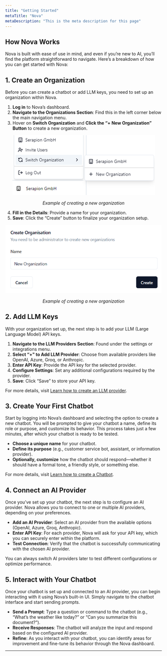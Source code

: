```yaml
---
title: "Getting Started"
metaTitle: "Nova"
metaDescription: "This is the meta description for this page"
---
```


## How Nova Works

Nova is built with ease of use in mind, and even if you’re new to AI, you’ll find the platform straightforward to navigate. Here’s a breakdown of how you can get started with Nova:

## 1. Create an Organization

Before you can create a chatbot or add LLM keys, you need to set up an organization within Nova.

1. **Log in** to Nova’s dashboard.
2. **Navigate to the Organizations Section**: Find this in the left corner below the main navigation menu.
3. Hover on **Switch Organization** and **Click the “+ New Organization” Button** to create a new organization.

<div style="text-align: center;">
  <img src="./images/create-organization.png" alt="Create Organization" />
  <p><em>Example of creating a new organization</em></p>
</div>

4. **Fill in the Details**: Provide a name for your organization.
5. **Save**: Click the “Create” button to finalize your organization setup.

<div style="text-align: center;">
  <img src="./images/dialog-create-organization.png" alt="Create Organization" />
  <p><em>Example of creating a new organization</em></p>
</div>

## 2. Add LLM Keys

With your organization set up, the next step is to add your LLM (Large Language Model) API keys.

1. **Navigate to the LLM Providers Section**: Found under the settings or integrations menu.
2. **Select “+" to Add LLM Provider**: Choose from available providers like OpenAI, Azure, Groq, or Anthropic.
3. **Enter API Key**: Provide the API key for the selected provider.
4. **Configure Settings**: Set any additional configurations required by the provider.
5. **Save**: Click “Save” to store your API key.

For more details, visit [Learn how to create an LLM provider](/getting-started/llm-providers).

## 3. Create Your First Chatbot

Start by logging into Nova’s dashboard and selecting the option to create a new chatbot. You will be prompted to give your chatbot a name, define its role or purpose, and customize its behavior. This process takes just a few minutes, after which your chatbot is ready to be tested.

- **Choose a unique name** for your chatbot.
- **Define its purpose** (e.g., customer service bot, assistant, or information provider).
- **Optionally, customize** how the chatbot should respond—whether it should have a formal tone, a friendly style, or something else.

For more details, visit [Learn how to create a Chatbot](/getting-started/bots).

## 4. Connect an AI Provider

Once you’ve set up your chatbot, the next step is to configure an AI provider. Nova allows you to connect to one or multiple AI providers, depending on your preferences.

- **Add an AI Provider**: Select an AI provider from the available options (OpenAI, Azure, Groq, Anthropic).
- **Enter API Key**: For each provider, Nova will ask for your API key, which you can securely enter within the platform.
- **Test Connection**: Verify that the chatbot is successfully communicating with the chosen AI provider.

You can always switch AI providers later to test different configurations or optimize performance.


## 5. Interact with Your Chatbot

Once your chatbot is set up and connected to an AI provider, you can begin interacting with it using Nova’s built-in UI. Simply navigate to the chatbot interface and start sending prompts.

- **Send a Prompt**: Type a question or command to the chatbot (e.g., “What’s the weather like today?” or “Can you summarize this document?”).
- **Receive Responses**: The chatbot will analyze the input and respond based on the configured AI provider.
- **Refine**: As you interact with your chatbot, you can identify areas for improvement and fine-tune its behavior through the Nova dashboard.

---
